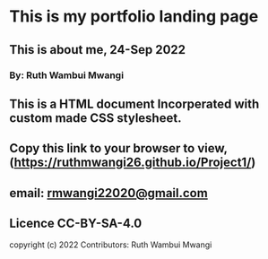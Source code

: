 # This is my portfolio landing page

## This is about me, 24-Sep 2022

### By: Ruth Wambui Mwangi

## This is a HTML document Incorperated with custom made CSS stylesheet.

## Copy this link to your browser to view, (https://ruthmwangi26.github.io/Project1/)

## email: rmwangi22020@gmail.com

## Licence CC-BY-SA-4.0

copyright (c) 2022
Contributors: Ruth Wambui Mwangi
